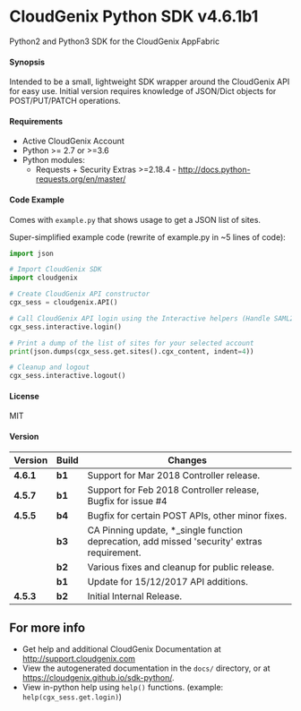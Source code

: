 # CloudGenix Python SDK v4.6.1b1
Python2 and Python3 SDK for the CloudGenix AppFabric

#### Synopsis
Intended to be a small, lightweight SDK wrapper around the CloudGenix API for easy use. 
Initial version requires knowledge of JSON/Dict objects for POST/PUT/PATCH operations.

#### Requirements
* Active CloudGenix Account
* Python >= 2.7 or >=3.6
* Python modules:
    * Requests + Security Extras >=2.18.4 - <http://docs.python-requests.org/en/master/>

#### Code Example
Comes with `example.py` that shows usage to get a JSON list of sites.

Super-simplified example code (rewrite of example.py in ~5 lines of code):
```python
import json

# Import CloudGenix SDK
import cloudgenix

# Create CloudGenix API constructor
cgx_sess = cloudgenix.API()

# Call CloudGenix API login using the Interactive helpers (Handle SAML2.0 login and MSP functions too).
cgx_sess.interactive.login()

# Print a dump of the list of sites for your selected account
print(json.dumps(cgx_sess.get.sites().cgx_content, indent=4))

# Cleanup and logout
cgx_sess.interactive.logout()
```

#### License
MIT

#### Version
| Version | Build | Changes |
| ------- | ----- | ------- |
| **4.6.1** | **b1** | Support for Mar 2018 Controller release. |
| **4.5.7** | **b1** | Support for Feb 2018 Controller release, Bugfix for issue #4 |
| **4.5.5** | **b4** | Bugfix for certain POST APIs, other minor fixes. |
|           | **b3** | CA Pinning update, *_single function deprecation, add missed 'security' extras requirement. |
|           | **b2** | Various fixes and cleanup for public release. |
|           | **b1** | Update for 15/12/2017 API additions. |
| **4.5.3** | **b2** | Initial Internal Release. |

## For more info
 * Get help and additional CloudGenix Documentation at <http://support.cloudgenix.com>
 * View the autogenerated documentation in the `docs/` directory, or at <https://cloudgenix.github.io/sdk-python/>.
 * View in-python help using `help()` functions. (example: `help(cgx_sess.get.login)`)